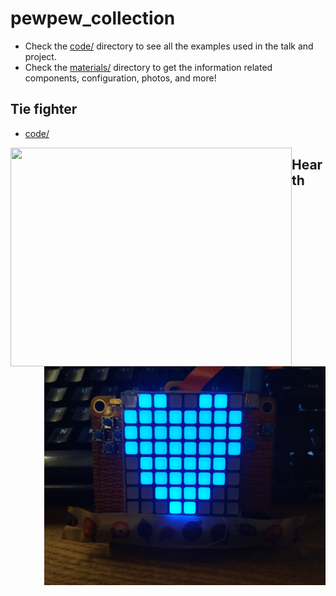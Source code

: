 # pewpew_collection

* Check the [code/](code/) directory to see all the examples used in the talk
  and project.
* Check the [materials/](materials/) directory to get the information related
  components, configuration, photos, and more!

## Tie fighter
* [code/](code/tie.py)

<img align="left" width="450" height="350" src="src/tie_fighter_img.jpg"/>



## Hearth
 
<img align="right" width="450" height="350" src="src/hearth.jpg"/>


